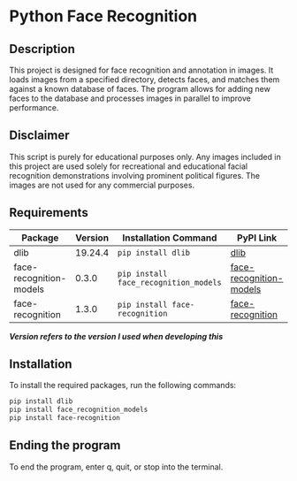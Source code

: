 # Python Face Recognition

## Description
This project is designed for face recognition and annotation in images. It loads images from a specified directory, detects faces, and matches them against a known database of faces. The program allows for adding new faces to the database and processes images in parallel to improve performance.

## Disclaimer
This script is purely for educational purposes only. Any images included in this project are used solely for recreational and educational facial recognition demonstrations involving prominent political figures. The images are not used for any commercial purposes.

## Requirements
| Package                    | Version  | Installation Command                        | PyPI Link                                                                 |
|----------------------------|----------|---------------------------------------------|--------------------------------------------------------------------------|
| dlib                       | 19.24.4  | `pip install dlib`                          | [dlib](https://pypi.org/project/dlib/)                                   |
| face-recognition-models    | 0.3.0    | `pip install face_recognition_models`       | [face-recognition-models](https://pypi.org/project/face_recognition_models/) |
| face-recognition           | 1.3.0    | `pip install face-recognition`              | [face-recognition](https://pypi.org/project/face-recognition/)           |

***Version refers to the version I used when developing this***

## Installation
To install the required packages, run the following commands:

```sh
pip install dlib
pip install face_recognition_models
pip install face-recognition
```

## Ending the program
To end the program, enter q, quit, or stop into the terminal.
